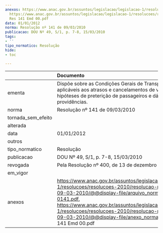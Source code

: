 ```yaml
---
anexos: https://www.anac.gov.br/assuntos/legislacao/legislacao-1/resolucoes/resolucoes-2010/resolucao-no-141-de-09-03-2010/@@display-file/arquivo_norma/A2010-0141.pdf,
  https://www.anac.gov.br/assuntos/legislacao/legislacao-1/resolucoes/resolucoes-2010/resolucao-no-141-de-09-03-2010/@@display-file/anexo_norma/CEF
  Res 141 Emd 00.pdf
data: 01/01/2012
norma: Resolução nº 141 de 09/03/2010
publicacao: DOU Nº 49, S/1, p. 7-8, 15/03/2010
tags:
- ''
tipo_normatico: Resolução
hide: 
- toc 
 
---
```


|                    | Documento                                                                                                                                                                                                                                                                                                                            |
|:-------------------|:-------------------------------------------------------------------------------------------------------------------------------------------------------------------------------------------------------------------------------------------------------------------------------------------------------------------------------------|
| ementa             | Dispõe sobre as Condições Gerais de Transporte aplicáveis aos atrasos e cancelamentos de voos e às hipóteses de preterição de passageiros e dá outras providências.                                                                                                                                                                  |
| norma              | Resolução nº 141 de 09/03/2010                                                                                                                                                                                                                                                                                                       |
| tornada_sem_efeito |                                                                                                                                                                                                                                                                                                                                      |
| alterada           |                                                                                                                                                                                                                                                                                                                                      |
| data               | 01/01/2012                                                                                                                                                                                                                                                                                                                           |
| outros             |                                                                                                                                                                                                                                                                                                                                      |
| tipo_normatico     | Resolução                                                                                                                                                                                                                                                                                                                            |
| publicacao         | DOU Nº 49, S/1, p. 7-8, 15/03/2010                                                                                                                                                                                                                                                                                                   |
| revogada           | Pela Resolução nº 400, de 13 de dezembro de 2016.                                                                                                                                                                                                                                                                                    |
| em_vigor           |                                                                                                                                                                                                                                                                                                                                      |
| anexos             | https://www.anac.gov.br/assuntos/legislacao/legislacao-1/resolucoes/resolucoes-2010/resolucao-no-141-de-09-03-2010/@@display-file/arquivo_norma/A2010-0141.pdf, https://www.anac.gov.br/assuntos/legislacao/legislacao-1/resolucoes/resolucoes-2010/resolucao-no-141-de-09-03-2010/@@display-file/anexo_norma/CEF Res 141 Emd 00.pdf |